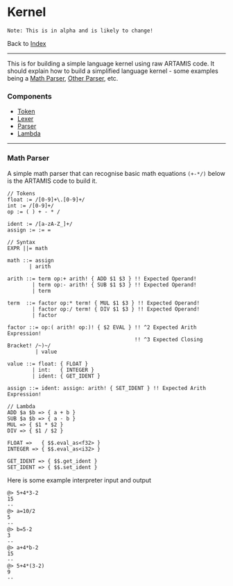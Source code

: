 # Kernel

```
Note: This is in alpha and is likely to change!
```

Back to [Index](/)

---

This is for building a simple language kernel using raw ARTAMIS code. It should explain how to build a simplified language kernel - some examples being a [Math Parser](#math-parser), [Other Parser](#), etc.

### Components
- [Token](./token)
- [Lexer](./lexer)
- [Parser](./parser)
- [Lambda](./lambda)

---

### Math Parser

A simple math parser that can recognise basic math equations `(+-*/)` below is the ARTAMIS code to build it.

```
// Tokens
float := /[0-9]+\.[0-9]+/
int := /[0-9]+/
op := ( ) + - * /

ident := /[a-zA-Z_]+/
assign := := =

// Syntax
EXPR ||= math

math ::= assign
       | arith

arith ::= term op:+ arith! { ADD $1 $3 } !! Expected Operand!
        | term op:- arith! { SUB $1 $3 } !! Expected Operand!
        | term

term  ::= factor op:* term! { MUL $1 $3 } !! Expected Operand!
        | factor op:/ term! { DIV $1 $3 } !! Expected Operand!
        | factor

factor ::= op:( arith! op:)! { $2 EVAL } !! ^2 Expected Arith Expression!
                                         !! ^3 Expected Closing Bracket! /~)~/
         | value

value ::= float: { FLOAT }
        | int:   { INTEGER }
        | ident: { GET_IDENT }

assign ::= ident: assign: arith! { SET_IDENT } !! Expected Arith Expression!

// Lambda
ADD $a $b => { a + b }
SUB $a $b => { a - b }
MUL => { $1 * $2 }
DIV => { $1 / $2 }

FLOAT =>   { $$.eval_as<f32> }
INTEGER => { $$.eval_as<i32> }

GET_IDENT => { $$.get_ident }
SET_IDENT => { $$.set_ident }
```

Here is some example interpreter input and output

```
@> 5+4*3-2
15
--
@> a=10/2
5
--
@> b=5-2
3
--
@> a+4*b-2
15
--
@> 5+4*(3-2)
9
--
```
